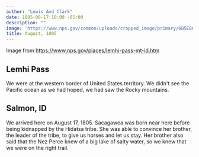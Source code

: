 ```yaml
---
author: "Lewis And Clark"
date: 1805-08-17:10:00 -05:00
description: ""
image: 'https://www.nps.gov/common/uploads/cropped_image/primary/6B5EB61D-AFA5-889B-37605619A8A831CF.jpg?width=1600&quality=90&mode=crop'
title: August, 1805
---
```

Image from https://www.nps.gov/places/lemhi-pass-mt-id.htm
## Lemhi Pass
We were at the western border of United States territory. We didn't see the Pacific ocean as we had hoped, we had saw the Rocky mountains.

## Salmon, ID
We arrived here on August 17, 1805. Sacagawea was born near here before being kidnapped by the Hidatsa tribe. She was able to convince her brother, the leader of the tribe, to give us horses and let us stay. Her brother also said that the Nez Perce knew of a big lake of salty water, so we knew that we were on the right trail.
